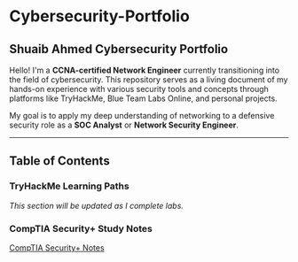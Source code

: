 # Cybersecurity-Portfolio


## Shuaib Ahmed Cybersecurity Portfolio

Hello! I'm a **CCNA-certified Network Engineer** currently transitioning into the field of cybersecurity. This repository serves as a living document of my hands-on experience with various security tools and concepts through platforms like TryHackMe, Blue Team Labs Online, and personal projects.

My goal is to apply my deep understanding of networking to a defensive security role as a **SOC Analyst** or **Network Security Engineer**.

---

## Table of Contents

### TryHackMe Learning Paths
*This section will be updated as I complete labs.*

### CompTIA Security+ Study Notes

[CompTIA Security+ Notes](CompTIA%20Security%20+)
